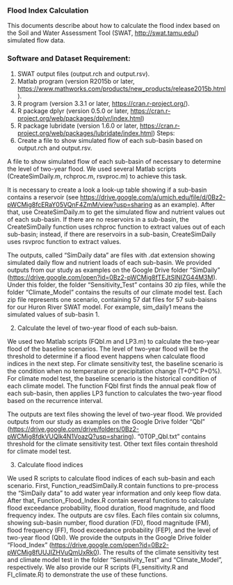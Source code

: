 ### Flood Index Calculation

This documents describe about how to calculate the flood index based on the Soil and Water Assessment Tool (SWAT, http://swat.tamu.edu/) simulated flow data.

### Software and Dataset Requirement:
1.	SWAT output files (output.rch and output.rsv).
2.	Matlab program (version R2015b or later, https://www.mathworks.com/products/new_products/release2015b.html). 
3.	R program (version 3.3.1 or later, https://cran.r-project.org/).
4.	R package dplyr (version 0.5.0 or later, https://cran.r-project.org/web/packages/dplyr/index.html) 
5.	R package lubridate (version 1.6.0 or later, https://cran.r-project.org/web/packages/lubridate/index.html) 
Steps:
1.	Create a file to show simulated flow of each sub-basin based on output.rch and output.rsv.

A file to show simulated flow of each sub-basin of necessary to determine the level of two-year flood. We used several Matlab scripts (CreateSimDaily.m, rchproc.m, rsvproc.m) to achieve this task.

It is necessary to create a look a look-up table showing if a sub-basin contains a reservoir (see https://drive.google.com/a/umich.edu/file/d/0Bz2-pWCMig8fcERaY05VQnF4ZmM/view?usp=sharing as an example). After that, use CreateSimDaily.m to get the simulated flow and nutrient values out of each sub-basin. If there are no reservoirs in a sub-basin, the CreateSimDaily function uses rchproc function to extract values out of each sub-basin; instead, if there are reservoirs in a sub-basin, CreateSimDaily uses rsvproc function to extract values.

The outputs, called “SimDaily data” are files with .dat extension showing simulated daily flow and nutrient loads of each sub-basin. We provided outputs from our study as examples on the Google Drive folder “SimDaily” (https://drive.google.com/open?id=0Bz2-pWCMig8fTEJtSlNIZG44M3M). Under this folder, the folder “Sensitivity_Test” contains 30 zip files, while the folder “Climate_Model” contains the results of our climate model test. Each zip file represents one scenario, containing 57 dat files for 57 sub-baisns for our Huron River SWAT model. For example, sim_daily1 means the simulated values of sub-basin 1.

2.	Calculate the level of two-year flood of each sub-baisn.

We used two Matlab scripts (FQbl.m and LP3.m) to calculate the two-year flood of the baseline scenarios. The level of two-year flood will be the threshold to determine if a flood event happens when calculate flood indices in the next step. For climate sensitivity test, the baseline scenario is the condition when no temperature or precipitation change (T+0°C P+0%). For climate model test, the baseline scenario is the historical condition of each climate model. 
The function FQbl first finds the annual peak flow of each sub-basin, then applies LP3 function to calculates the two-year flood based on the recurrence interval. 

The outputs are text files showing the level of two-year flood. We provided outputs from our study as examples on the Google Drive folder “Qbl” (https://drive.google.com/drive/folders/0Bz2-pWCMig8fdkVUQlk4N1VoazQ?usp=sharing). “0T0P_Qbl.txt” contains threshold for the climate sensitivity test. Other text files contain threshold for climate model test.

3.	Calculate flood indices

We used R scripts to calculate flood indices of each sub-basin and each scenario. First, Function_readSimDaily.R contain functions to pre-process the “SimDaily data” to add water year information and only keep flow data. After that, Function_Flood_Index.R contain several functions to calculate flood exceedance probability, flood duration, flood magnitude, and flood frequency index. The outputs are csv files. Each files contain six columns, showing sub-basin number, flood duration (FD), flood magnitude (FM), flood frequency (FF), flood exceedance probability (FEP), and the level of two-year flood (Qbl). We provide the outputs in the Google Drive folder “Flood_Index” (https://drive.google.com/open?id=0Bz2-pWCMig8fUUJIZHVuQmUxRk0). The results of the climate sensitivity test and climate model test in the folder “Sensitivity_Test” and “Climate_Model”, respectively. We also provide our R scripts (FI_sensitivity.R and FI_climate.R) to demonstrate the use of these functions.

